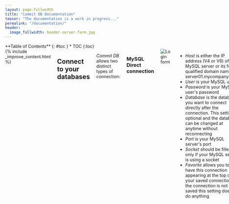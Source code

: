 ```yaml
---
layout: page-fullwidth
title: "Commit DB Documentation"
teaser: "The documentation is a work in progress..."
permalink: "/documentation/"
header:
  image_fullwidth: header-server-farm.jpg
---
```

<div class="row">
<div class="medium-4 medium-push-8 columns" markdown="1">
<div class="panel radius" markdown="1">
**Table of Contents**
{: #toc }
*  TOC
{:toc}
</div>
</div><!-- /.medium-4.columns -->



<div class="medium-8 medium-pull-4 columns" markdown="1">
{% include _improve_content.html %}

## Connect to your databases 

*Commit DB* allows two distinct types of connection:

### MySQL Direct connection
<!-- The [page/post format]({{ site.url }}/design/page/) has no sidebar by default, its content is centered and beneath the content the visitor gets some metadata like categories, tags, date and author if provided via data in front matter of the post.

use in front matter via: `layout: page`
 -->

<img class="t20" src="{{ site.urlimg }}docs/login-form-simple.png" alt="Login form">

- *Host* is either the IP address (V4 or V6) of your MySQL server or its fully qualified domain name (ie: server01.mycompany.com)
- *User* is your MySQL user
- *Password* is your MySQL user's password
- *Database* is the database you want to connect directly after the connection. This setting is optional and the database can be changed at anytime without reconnecting
- *Port* is your MySQL server's port
- *Socket* should be filled only if your MySQL server is using a socket
- *Favorite* allows you to have this connection appearing at the top of your saved connections. If the connection is not saved this setting does not do anything

If you want to save this connection you should then tap the *"Save connection"* button. This will put this connection in your saved connections list.

Then just tap the *"Connect"* button.


### MySQL Connection through a SSH tunnel

- *Host* should be 127.0.0.1
- *Ssh Host* is the IP address or FQDN of the SSH server you're trying to connect through
- *Ssh User* is the username of the SSH server you're trying to connect through
- *Ssh Password* is the password of the SSH user
- *Ssh Port* is the port of the SSH server

All other settings and interactions are the same as in a direct connection scenario.


### Saved connections

Typing connection information on a handled device is tiresome. To ensure that you do it the least possible amount of time, we included a *Saved Connections* feature.

#### Creating a new saved connection

Each time you tap the *"Save Connection"* button the currently defined connection is saved in the list with a label in the form of:

    mysql_user@mysql_host/mysql_database

If your connection uses a SSH tunnel, its description will be prepended by "(SSH) ":

    (SSH) mysql_user@mysql_host/mysql_database

The list of saved connections is accessible from the *"Servers"* button at the top left of the screen (or by putting your device in landscape)

<img class="t10 b20" src="{{ site.urlimg }}docs/saved-connections.png" alt="Saved connections dialog">

#### Deleting an existing saved connection

To delete an existing saved connection, just swipe right on it in the list and confirm by tapping the *"Delete"* button.

<img class="t10 b20" src="{{ site.urlimg }}docs/delete-connection.png" alt="Deleting saved connection">

#### Clearing the connection form

To clear the connection form of all its current values, tap the *"Quick Connect"* entry in the *"Saved Connections"* list.


## Settings

### Security settings

#### Use "Touch ID"

This setting will allow you to protect the access of the app with a touch ID prompt. Of course, this feature will only works if Touch ID is already activated and configured on your device.

<img class="t10 b15" src="{{ site.urlimg }}docs/touch-id-prompt.png" alt="Touch ID prompt">

If the authentification fail, you will have to either wait for the app to become inactive or to kill it with the task manager to try again.

### Performance settings

#### Retrieve full dataset

If this setting is turned to "ON" the app will fetch all the rows of any query it executes. The default behaviour is to only fetch the number of rows specified in the *"Rows in Dataset"* setting.

{% include alert warning='Turning this setting on may severely affect performances' %} 

#### Rows in Dataset

It's the number of rows that are retrieved by the app by default. No effect if the *"Retrive full dataset"* setting is set to "ON".


## SQL Editor


### Database selector

The database selector let's you choose the database you're working on. Just roll your finger on the list to change the current database.

<img class="t10 b15" src="{{ site.urlimg }}docs/db-selector.png" alt="Database selector">


### Db objects browser

The *"Db objects browser"* let you view the names of the following objects present in your database:
- Tables
- Views
- Fields
- Indexes
- Constraints

<img class="t10 b15" src="{{ site.urlimg }}docs/db-objects-browser.png" alt="DB objects browser">

You can filter the objects presented by searching their name with the help of the *"search"* field at the top.

Tapping on an object of the list will insert its name in the code editor at the current insertion point. This is intended to speed up the typing of your queries in the editor.


### Code editor

The *"Code Editor"* let's you type and execute your queries. To start typing, just tap the "Tap to enter query" message. 

You can have as many queries as you like in the editor at the same time. You don't need to end them by a semi-column (";") to separate your different queries. You only need to have at least one blank line between them.

Once your query has been executed, your results will be displayed in a table view just beneath the code editor. You can swipe up/down and left/right on the table view to scroll the results.

If you have not modified the *"Retrieve full dataset"* setting you may have only a subset of the full resultset in the table view. If you want to see the full resultset you have to use the *"Show all results"* button.

You can sort the resulset by tapping the column name. On first tap, the dataset is sorted in an ascending order. On the second tap, the dataset is sorted in a descending order.


### Actions

#### Start transaction

<img class="t10 b15" src="{{ site.urlimg }}docs/start-transaction.png" alt="Start transaction">

By tapping the *"Start transaction"* button &nbsp;&nbsp;<img src="{{ site.urlimg }}docs/start-transaction-button.png" alt="Start transaction button">&nbsp;&nbsp;  you will be offered the choice of the type of transaction you wish to start. Once you have selected a type of transaction, the *"Start transaction"* button will be replaced by a *"Commit"* &nbsp;&nbsp;<img src="{{ site.urlimg }}docs/commit-button.png" alt="Start transaction button">&nbsp;&nbsp; and a *"Rollback"* &nbsp;&nbsp;<img src="{{ site.urlimg }}docs/rollback-button.png" alt="Start transaction button">&nbsp;&nbsp; buttons.

#### Import code

The *"Import code"* button &nbsp;&nbsp;<img src="{{ site.urlimg }}docs/import-code-button.png" alt="Import code button">&nbsp;&nbsp; will let you import a text file from any storage provider app installed on your device (iCloud, Dropbox, OneDrive, Google Drive ... etc.). 

#### Export file

The *"Export file"* button &nbsp;&nbsp;<img src="{{ site.urlimg }}docs/export-file-button.png" alt="Export file button">&nbsp;&nbsp; will let you choose between three different actions:

<img src="{{ site.urlimg }}docs/export-dialog.png" alt="Export file dialog">

- *"Dataset"* : to export a csv file of the current resultset present in the table view
- *"Export SQL script"* : to export the queries present in the code editor to any storage provider (iCloud, Dropbox, OneDrive, Google Drive ... etc.) present on your device
- *"Share SQL script"* : to open the iOS standard share sheet to share the queries present in the code editor

#### Clear code editor

The *"Clear editor"* button &nbsp;&nbsp;<img src="{{ site.urlimg }}docs/clear-editor-button.png" alt="Clear editor button">&nbsp;&nbsp; will remove all the queries currently in the code editor.

#### Hide / show DB objects

The *"Hide DB objects"* button &nbsp;&nbsp;<img src="{{ site.urlimg }}docs/hide-db-objects-button.png" alt="Hide DB objects button">&nbsp;&nbsp; will hide the DB objects browser from view. The *"Show DB objects"* button &nbsp;&nbsp;<img src="{{ site.urlimg }}docs/show-db-objects-button.png" alt="Show DB objects button">&nbsp;&nbsp; will restore it into view. 


#### Hide results

The *"Hide results"* button &nbsp;&nbsp;<img src="{{ site.urlimg }}docs/hide-results-button.png" alt="Hide results button">&nbsp;&nbsp; will hide the current resultset to leave a maximum of screen space to the code editor.


#### Show all results

The *"Show all results"* button &nbsp;&nbsp;<img src="{{ site.urlimg }}docs/show-all-results-button.png" alt="Show all results button">&nbsp;&nbsp; will transition you to a paginated view of all the rows in your current resultset.

#### Run query

The *"Run query"* button &nbsp;&nbsp;<img src="{{ site.urlimg }}docs/run-query-button.png" alt="Run query button">&nbsp;&nbsp; will execute the currently selected query.

### Keyboard shortcuts

- ⌘ + R : run the current query
- ⌘ + N : clear the code editor
- ⌘ + G : show full resultset
- ⇧ + ⌘ + N : start a new transaction



<!-- 
## Disconnect your current session

When you have an active connection, this connection will be materialized by a green icon in the list
 -->





{% include _improve_content.html %}

</div><!-- /.medium-8.columns -->
</div><!-- /.row -->


